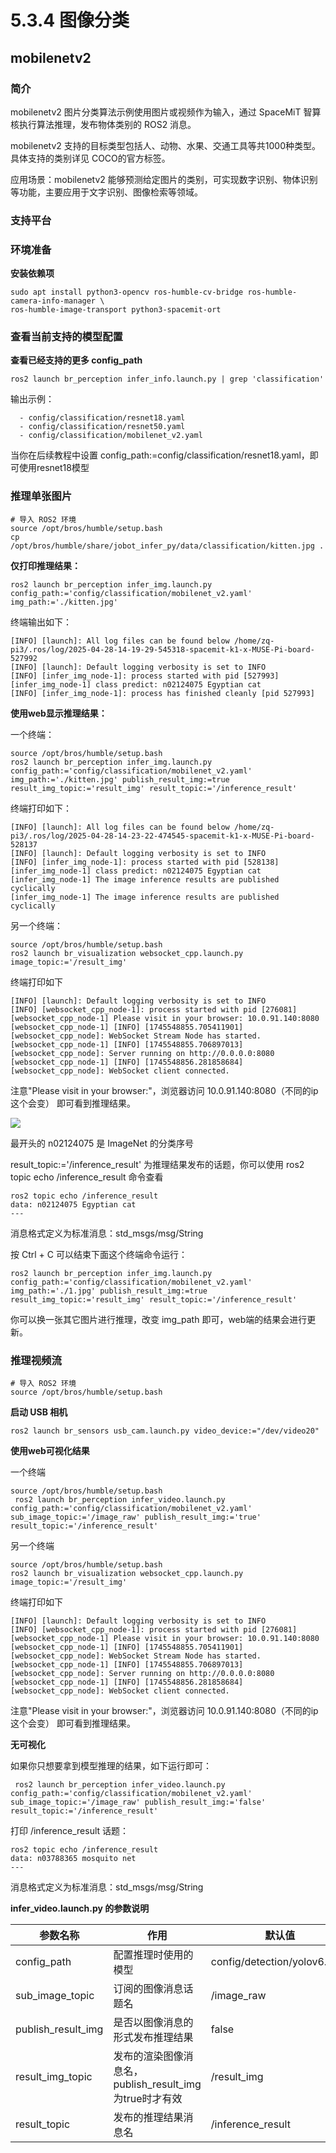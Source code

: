 
# 5.3.4 图像分类

## mobilenetv2

### 简介

mobilenetv2 图片分类算法示例使用图片或视频作为输入，通过 SpaceMiT 智算核执行算法推理，发布物体类别的 ROS2 消息。

mobilenetv2 支持的目标类型包括人、动物、水果、交通工具等共1000种类型。具体支持的类别详见 COCO的官方标签。

应用场景：mobilenetv2 能够预测给定图片的类别，可实现数字识别、物体识别等功能，主要应用于文字识别、图像检索等领域。

### 支持平台



### 环境准备

**安装依赖项**

```
sudo apt install python3-opencv ros-humble-cv-bridge ros-humble-camera-info-manager \
ros-humble-image-transport python3-spacemit-ort
```



### 查看当前支持的模型配置

**查看已经支持的更多 config_path**

```
ros2 launch br_perception infer_info.launch.py | grep 'classification'
```

输出示例：

```
  - config/classification/resnet18.yaml
  - config/classification/resnet50.yaml
  - config/classification/mobilenet_v2.yaml
```

当你在后续教程中设置 config_path:=config/classification/resnet18.yaml，即可使用resnet18模型

### 推理单张图片

```
# 导入 ROS2 环境
source /opt/bros/humble/setup.bash
cp /opt/bros/humble/share/jobot_infer_py/data/classification/kitten.jpg .
```

**仅打印推理结果：**

```
ros2 launch br_perception infer_img.launch.py config_path:='config/classification/mobilenet_v2.yaml' img_path:='./kitten.jpg'
```

终端输出如下：

```
[INFO] [launch]: All log files can be found below /home/zq-pi3/.ros/log/2025-04-28-14-19-29-545318-spacemit-k1-x-MUSE-Pi-board-527992
[INFO] [launch]: Default logging verbosity is set to INFO
[INFO] [infer_img_node-1]: process started with pid [527993]
[infer_img_node-1] class predict: n02124075 Egyptian cat
[INFO] [infer_img_node-1]: process has finished cleanly [pid 527993]
```

**使用web显示推理结果：**

一个终端：

```
source /opt/bros/humble/setup.bash
ros2 launch br_perception infer_img.launch.py config_path:='config/classification/mobilenet_v2.yaml' img_path:='./kitten.jpg' publish_result_img:=true result_img_topic:='result_img' result_topic:='/inference_result'
```

终端打印如下：

```
[INFO] [launch]: All log files can be found below /home/zq-pi3/.ros/log/2025-04-28-14-23-22-474545-spacemit-k1-x-MUSE-Pi-board-528137
[INFO] [launch]: Default logging verbosity is set to INFO
[INFO] [infer_img_node-1]: process started with pid [528138]
[infer_img_node-1] class predict: n02124075 Egyptian cat
[infer_img_node-1] The image inference results are published cyclically
[infer_img_node-1] The image inference results are published cyclically
```

另一个终端：

```
source /opt/bros/humble/setup.bash
ros2 launch br_visualization websocket_cpp.launch.py image_topic:='/result_img'
```

终端打印如下

```
[INFO] [launch]: Default logging verbosity is set to INFO
[INFO] [websocket_cpp_node-1]: process started with pid [276081]
[websocket_cpp_node-1] Please visit in your browser: 10.0.91.140:8080
[websocket_cpp_node-1] [INFO] [1745548855.705411901] [websocket_cpp_node]: WebSocket Stream Node has started.
[websocket_cpp_node-1] [INFO] [1745548855.706897013] [websocket_cpp_node]: Server running on http://0.0.0.0:8080
[websocket_cpp_node-1] [INFO] [1745548856.281858684] [websocket_cpp_node]: WebSocket client connected.
```

注意"Please visit in your browser:"，浏览器访问 10.0.91.140:8080（不同的ip这个会变） 即可看到推理结果。

![](images/cls_predict1.jpg)

最开头的 n02124075 是 ImageNet 的分类序号

result_topic:='/inference_result' 为推理结果发布的话题，你可以使用 ros2 topic echo /inference_result 命令查看

```
ros2 topic echo /inference_result
data: n02124075 Egyptian cat
---
```

消息格式定义为标准消息：std_msgs/msg/String

按 Ctrl + C 可以结束下面这个终端命令运行：

```
ros2 launch br_perception infer_img.launch.py config_path:='config/classification/mobilenet_v2.yaml' img_path:='./1.jpg' publish_result_img:=true result_img_topic:='result_img' result_topic:='/inference_result'
```

你可以换一张其它图片进行推理，改变 img_path 即可，web端的结果会进行更新。



### 推理视频流

```
# 导入 ROS2 环境
source /opt/bros/humble/setup.bash
```

**启动 USB 相机**

```
ros2 launch br_sensors usb_cam.launch.py video_device:="/dev/video20"
```



**使用web可视化结果**

一个终端

```
source /opt/bros/humble/setup.bash
 ros2 launch br_perception infer_video.launch.py config_path:='config/classification/mobilenet_v2.yaml' sub_image_topic:='/image_raw' publish_result_img:='true' result_topic:='/inference_result'
```

另一个终端

```
source /opt/bros/humble/setup.bash
ros2 launch br_visualization websocket_cpp.launch.py image_topic:='/result_img'
```

终端打印如下

```
[INFO] [launch]: Default logging verbosity is set to INFO
[INFO] [websocket_cpp_node-1]: process started with pid [276081]
[websocket_cpp_node-1] Please visit in your browser: 10.0.91.140:8080
[websocket_cpp_node-1] [INFO] [1745548855.705411901] [websocket_cpp_node]: WebSocket Stream Node has started.
[websocket_cpp_node-1] [INFO] [1745548855.706897013] [websocket_cpp_node]: Server running on http://0.0.0.0:8080
[websocket_cpp_node-1] [INFO] [1745548856.281858684] [websocket_cpp_node]: WebSocket client connected.
```

注意"Please visit in your browser:"，浏览器访问 10.0.91.140:8080（不同的ip这个会变） 即可看到推理结果。



**无可视化**

如果你只想要拿到模型推理的结果，如下运行即可：

```
 ros2 launch br_perception infer_video.launch.py config_path:='config/classification/mobilenet_v2.yaml' sub_image_topic:='/image_raw' publish_result_img:='false' result_topic:='/inference_result'
```

打印 /inference_result 话题：

```
ros2 topic echo /inference_result
data: n03788365 mosquito net
---
```

消息格式定义为标准消息：std_msgs/msg/String



**infer_video.launch.py 的参数说明**

| **参数名称**       | 作用                                                   | 默认值                       |
| ------------------ | ------------------------------------------------------ | ---------------------------- |
| config_path        | 配置推理时使用的模型                                   | config/detection/yolov6.yaml |
| sub_image_topic    | 订阅的图像消息话题名                                   | /image_raw                   |
| publish_result_img | 是否以图像消息的形式发布推理结果                       | false                        |
| result_img_topic   | 发布的渲染图像消息名，publish_result_img为true时才有效 | /result_img                  |
| result_topic       | 发布的推理结果消息名                                   | /inference_result            |
